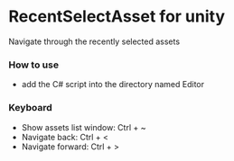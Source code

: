 # RecentSelectAsset for unity
Navigate through the recently selected assets

### How to use
- add the C# script into the directory named Editor

### Keyboard
- Show assets list window: Ctrl + ~
- Navigate back: Ctrl + <
- Navigate forward: Ctrl + >